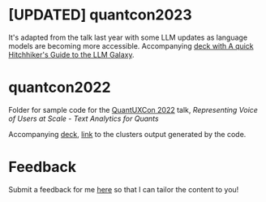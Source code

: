 # [UPDATED] quantcon2023
It's adapted from the talk last year with some LLM updates as language models are becoming more accessible. Accompanying [deck with A quick Hitchhiker's Guide to the LLM Galaxy](https://docs.google.com/presentation/d/1Nz8qgok9C6XTvLBNTN4TmLjnsXy9CbkjX_e4p9Rdo_M/edit?resourcekey=0-AmV7afShZON3Y58_bx2xuQ#slide=id.g132337e9b2e_0_0).

# quantcon2022
Folder for sample code for the [QuantUXCon 2022](https://www.quantuxcon.org/) talk, *Representing Voice of Users at Scale - Text Analytics for Quants*

Accompanying [deck](https://docs.google.com/presentation/d/16kl5KvSnXA0ev8HBo_YHK6v73IJb21OWQ3LFUKBvPWs/edit?resourcekey=0-kf5nV8O94kTSgJYDrAga9A#slide=id.g132337e9b2e_0_0]), [link](https://docs.google.com/spreadsheets/d/1jINzMVuzkbAYoDh2AwiyFFsPg_sDg_lxLXZd0Rjxozw/edit#gid=0) to the clusters output generated by the code.

# Feedback
Submit a feedback for me [here](https://forms.gle/VpAvf1zxiYhdrj6N8) so that I can tailor the content to you!
